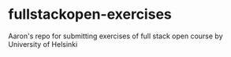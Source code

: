 # fullstackopen-exercises
Aaron's repo for submitting exercises of full stack open course by University of Helsinki
